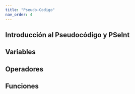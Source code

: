 ```yaml
---
title: "Pseudo-Codigo"
nav_order: 4
---
```


## Introducción al Pseudocódigo y PSeInt 
## Variables
## Operadores
## Funciones
